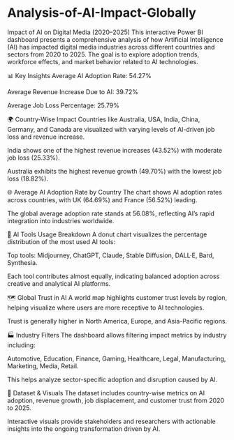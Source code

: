 # Analysis-of-AI-Impact-Globally
Impact of AI on Digital Media (2020–2025)
This interactive Power BI dashboard presents a comprehensive analysis of how Artificial Intelligence (AI) has impacted digital media industries across different countries and sectors from 2020 to 2025. The goal is to explore adoption trends, workforce effects, and market behavior related to AI technologies.

📊 Key Insights
Average AI Adoption Rate: 54.27%

Average Revenue Increase Due to AI: 39.72%

Average Job Loss Percentage: 25.79%

🌍 Country-Wise Impact
Countries like Australia, USA, India, China, Germany, and Canada are visualized with varying levels of AI-driven job loss and revenue increase.

India shows one of the highest revenue increases (43.52%) with moderate job loss (25.33%).

Australia exhibits the highest revenue growth (49.70%) with the lowest job loss (18.82%).

🌐 Average AI Adoption Rate by Country
The chart shows AI adoption rates across countries, with UK (64.69%) and France (56.52%) leading.

The global average adoption rate stands at 56.08%, reflecting AI’s rapid integration into industries worldwide.

🧠 AI Tools Usage Breakdown
A donut chart visualizes the percentage distribution of the most used AI tools:

Top tools: Midjourney, ChatGPT, Claude, Stable Diffusion, DALL·E, Bard, Synthesia.

Each tool contributes almost equally, indicating balanced adoption across creative and analytical AI platforms.

🗺️ Global Trust in AI
A world map highlights customer trust levels by region, helping visualize where users are more receptive to AI technologies.

Trust is generally higher in North America, Europe, and Asia-Pacific regions.

🏭 Industry Filters
The dashboard allows filtering impact metrics by industry including:

Automotive, Education, Finance, Gaming, Healthcare, Legal, Manufacturing, Marketing, Media, Retail.

This helps analyze sector-specific adoption and disruption caused by AI.

📁 Dataset & Visuals
The dataset includes country-wise metrics on AI adoption, revenue growth, job displacement, and customer trust from 2020 to 2025.

Interactive visuals provide stakeholders and researchers with actionable insights into the ongoing transformation driven by AI.
